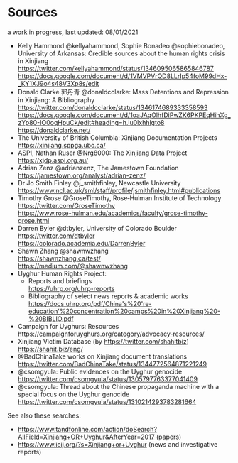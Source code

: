 # Sources
a work in progress, last updated: 08/01/2021

* Kelly Hammond @kellyahammond, Sophie Bonadeo @sophiebonadeo, University of Arkansas: Credible sources about the human rights crisis in Xinjiang  
  https://twitter.com/kellyahammond/status/1346095065865846787  
  https://docs.google.com/document/d/1VMVPVrQD8LLrIp54foM99dHx-_KY1XJ9o4s48V3Xp8s/edit
* Donald Clarke 郭丹青 @donaldcclarke: Mass Detentions and Repression in Xinjiang: A Bibliography  
  https://twitter.com/donaldcclarke/status/1346174689333358593  
  https://docs.google.com/document/d/1oaJAqOlhfDiPwZK6PKPEqHihXg_zYp80-IO0oqHpuCk/edit#heading=h.iu0lxhhlgto8  
  https://donaldclarke.net/
* The University of British Columbia: Xinjiang Documentation Projects    
  https://xinjiang.sppga.ubc.ca/
* ASPI, Nathan Ruser @Nrg8000: The Xinjiang Data Project  
  https://xjdp.aspi.org.au/  
* Adrian Zenz @adrianzenz, The Jamestown Foundation  
  https://jamestown.org/analyst/adrian-zenz/  
* Dr Jo Smith Finley @j_smithfinley, Newcastle University  
  https://www.ncl.ac.uk/sml/staff/profile/jsmithfinley.html#publications  
* Timothy Grose @GroseTimothy, Rose‑Hulman Institute of Technology  
  https://twitter.com/GroseTimothy  
  https://www.rose-hulman.edu/academics/faculty/grose-timothy-grose.html
* Darren Byler @dtbyler, University of Colorado Boulder  
  https://twitter.com/dtbyler  
  https://colorado.academia.edu/DarrenByler  
* Shawn Zhang @shawnwzhang  
  https://shawnzhang.ca/test/  
  https://medium.com/@shawnwzhang
* Uyghur Human Rights Project: 
  * Reports and briefings  
    https://uhrp.org/uhrp-reports
  * Bibliography of select news reports & academic works  
    https://docs.uhrp.org/pdf/China's%20're-education'%20concentration%20camps%20in%20Xinjiang%20-%20BIBLIO.pdf
* Campaign for Uyghurs: Resources  
  https://campaignforuyghurs.org/category/advocacy-resources/
* Xinjiang Victim Database (by https://twitter.com/shahitbiz)  
  https://shahit.biz/eng/ 
* @BadChinaTake works on Xinjiang document translations  
  https://twitter.com/BadChinaTake/status/1344772564871221249
* @csomgyula: Public evidences on the Uyghur genocide  
  https://twitter.com/csomgyula/status/1305797763377041409
* @csomgyula: Thread about the Chinese propaganda machine with a special focus on the Uyghur genocide  
  https://twitter.com/csomgyula/status/1310214293783281664

See also these searches:  

* https://www.tandfonline.com/action/doSearch?AllField=Xinjiang+OR+Uyghur&AfterYear=2017 (papers)  
* https://www.icij.org/?s=Xinjiang+or+Uyghur (news and investigative reports)  
